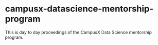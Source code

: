 # campusx-datascience-mentorship-program
This is day to day proceedings of the CampusX Data Science mentorship program.
